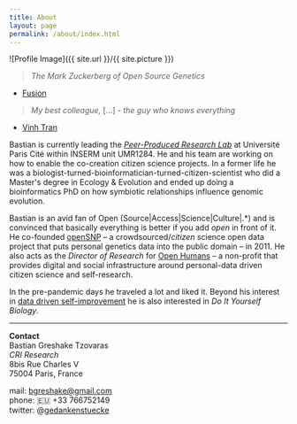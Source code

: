 ```yaml
---
title: About
layout: page
permalink: /about/index.html
---
```

<style>
img { width: 50%; margin: 0 auto; display: block; }
</style>

![Profile Image]({{ site.url }}/{{ site.picture }})

> *The Mark Zuckerberg of Open Source Genetics*

- [Fusion](http://fusion.net/story/47945/this-guy-is-the-mark-zuckerberg-of-open-source-genetics/)

> *My best colleague,* […] *- the guy who knows everything*

- [Vinh Tran](https://trvinh.github.io/2017/04/20/how-i-met-r/)

Bastian is currently leading the [_Peer-Produced Research Lab_](https://research.cri-paris.org/teampage?id=5d809b499a474e063faa3a1a) at Université Paris Cité within INSERM unit UMR1284. He and his team are working on how to enable the co-creation citizen science projects. In a former life he was a biologist-turned-bioinformatician-turned-citizen-scientist who did a Master's degree in Ecology & Evolution and ended up doing a bioinformatics PhD on how symbiotic relationships influence genomic evolution.

Bastian is an avid fan of Open \(Source\|Access\|Science\|Culture\|.\*\) and is convinced that basically everything is better if you add *open* in front of it. He co-founded [openSNP](https://opensnp.org) – a crowdsourced/*citizen* science open data project that puts personal genetics data into the public domain – in 2011. He also acts as the *Director of Research* for [Open Humans](https://openhumans.org) – a non-profit that provides digital and social infrastructure around personal-data driven citizen science and self-research.

In the pre-pandemic days he traveled a lot and liked it. Beyond his interest in [data driven self-improvement](/quantifiedself/) he is also interested in *Do It Yourself Biology*. 

---

**Contact**<br/>
Bastian Greshake Tzovaras<br/>
_CRI Research_<br/>
8bis Rue Charles V<br/>
75004 Paris, France


mail: bgreshake@gmail.com <br/>
phone: 🇪🇺 +33 766752149 <br/>
twitter: @[gedankenstuecke](http://www.twitter.com/gedankenstuecke)
